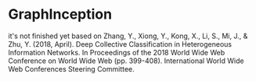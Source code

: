 # GraphInception
it's not finished yet
based on Zhang, Y., Xiong, Y., Kong, X., Li, S., Mi, J., &amp; Zhu, Y. (2018, April). Deep Collective Classification in Heterogeneous Information Networks. In Proceedings of the 2018 World Wide Web Conference on World Wide Web (pp. 399-408). International World Wide Web Conferences Steering Committee.
